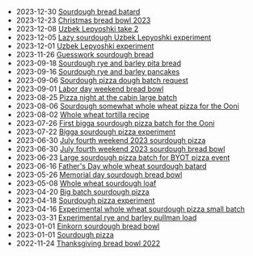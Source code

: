 - 2023-12-30 [Sourdough bread batard](../457)
- 2023-12-23 [Christmas bread bowl 2023](../450)
- 2023-12-08 [Uzbek Lepyoshki take 2](../441)
- 2023-12-05 [Lazy sourdough Uzbek Lepyoshki experiment](../440)
- 2023-12-01 [Uzbek Lepyoshki experiment](../431)
- 2023-11-26 [Guesswork sourdough bread](../428)
- 2023-09-18 [Sourdough rye and barley pita bread](../331)
- 2023-09-16 [Sourdough rye and barley pancakes](../328)
- 2023-09-06 [Sourdough pizza dough batch request](../317)
- 2023-09-01 [Labor day weekend bread bowl](../293)
- 2023-08-25 [Pizza night at the cabin large batch](../295)
- 2023-08-06 [Sourdough somewhat whole wheat pizza for the Ooni](../294)
- 2023-08-02 [Whole wheat tortilla recipe](../296)
- 2023-07-26 [First bigga sourdough pizza batch for the Ooni](../297)
- 2023-07-22 [Bigga sourdough pizza experiment](../298)
- 2023-06-30 [July fourth weekend 2023 sourdough pizza](../301)
- 2023-06-30 [July fourth weekend 2023 sourdough bread bowl](../299)
- 2023-06-23 [Large sourdough pizza batch for BYOT pizza event](../302)
- 2023-06-16 [Father's Day whole wheat sourdough batard](../306)
- 2023-05-26 [Memorial day sourdough bread bowl](../304)
- 2023-05-08 [Whole wheat sourdough loaf](../307)
- 2023-04-20 [Big batch sourdough pizza](../303)
- 2023-04-18 [Sourdough pizza experiment](../309)
- 2023-04-16 [Experimental whole wheat sourdough pizza small batch](../308)
- 2023-03-31 [Experimental rye and barley pullman load](../310)
- 2023-01-01 [Einkorn sourdough bread bowl](../311)
- 2023-01-01 [Sourdough pizza](../312)
- 2022-11-24 [Thanksgiving bread bowl 2022](../305)
